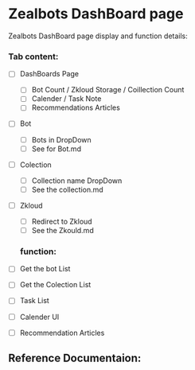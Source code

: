 # Zealbots DashBoard page

Zealbots DashBoard page display and function details:

### Tab content:

- [ ] DashBoards Page
  - [ ] Bot Count / Zkloud Storage / Coillection Count 
  - [ ] Calender / Task Note
  - [ ] Recommendations Articles

- [ ] Bot
  - [ ] Bots in DropDown
  - [ ] See for Bot.md

- [ ] Colection
  - [ ] Collection name DropDown
  - [ ] See the collection.md

- [ ] Zkloud
  - [ ] Redirect to Zkloud
  - [ ] See the Zkould.md 

  ### function:
 - [ ] Get the bot List
 - [ ] Get the Colection List
 - [ ] Task List
 - [ ] Calender UI
 - [ ] Recommendation Articles

  
  ## Reference Documentaion:
